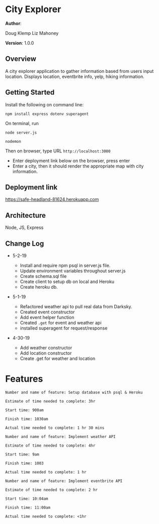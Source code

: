 # City Explorer

**Author**:

Doug Klemp
Liz Mahoney

**Version**:
1.0.0

## Overview

A city explorer application to gather information based from users input location. Displays location, eventbrite info, yelp, hiking information.

## Getting Started

Install the following on command line:

  `npm install express dotenv superagent`

On terminal, run

`node server.js`

`nodemon`

Then on browser, type URL `http://localhost:3000`

- Enter deployment link below on the browser, press enter
- Enter a city, then it should render the appropriate map with city information.

## Deployment link

https://safe-headland-81624.herokuapp.com

## Architecture
Node, JS, Express

## Change Log

- 5-2-19
  - Install and require npm psql in server.js file.
  - Update environment variables throughout server.js
  - Create schema.sql file
  - Create client to setup db on local and Heroku
  - Create heroku db.

- 5-1-19
  - Refactored weather api to pull real data from Darksky.
  - Created event constructor
  - Add event helper function
  - Created `.get` for event and weather api
  - installed superagent for request/response
  
- 4-30-19
  - Add weather constructor
  - Add location constructor
  - Create .get for weather and location

# Features 
```
Number and name of feature: Setup database with psql & Heroku

Estimate of time needed to complete: 3hr

Start time: 900am

Finish time: 1030am

Actual time needed to complete: 1 hr 30 mins
```

```
Number and name of feature: Implement weather API

Estimate of time needed to complete: 4hr

Start time: 9am

Finish time: 1003

Actual time needed to complete: 1 hr
```

```
Number and name of feature: Implement eventbrite API

Estimate of time needed to complete: 2 hr

Start time: 10:04am

Finish time: 11:00am

Actual time needed to complete: <1hr
```